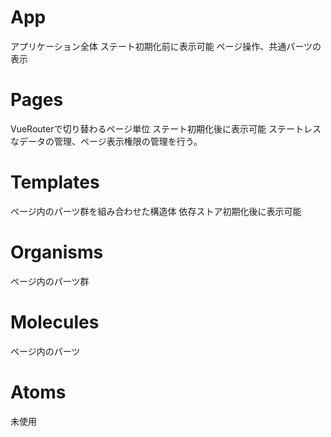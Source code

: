 # App
アプリケーション全体
ステート初期化前に表示可能
ページ操作、共通パーツの表示

# Pages
VueRouterで切り替わるページ単位
ステート初期化後に表示可能
ステートレスなデータの管理、ページ表示権限の管理を行う。

# Templates
ページ内のパーツ群を組み合わせた構造体
依存ストア初期化後に表示可能

# Organisms
ページ内のパーツ群

# Molecules
ページ内のパーツ

# Atoms
未使用
